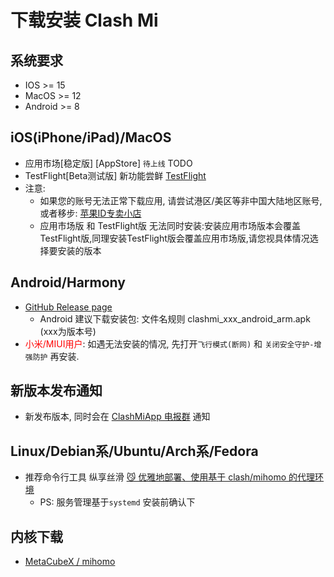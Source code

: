 # 下载安装 Clash Mi

## 系统要求
-  IOS >= 15
-  MacOS >= 12
-  Android >= 8

## iOS(iPhone/iPad)/MacOS
- 应用市场[稳定版] [AppStore] `待上线` TODO
- TestFlight[Beta测试版]  新功能尝鲜 [TestFlight](https://testflight.apple.com/join/bjHXktB3)
- 注意:
  - 如果您的账号无法正常下载应用, 请尝试港区/美区等非中国大陆地区账号,或者移步:  [苹果ID专卖小店](https://dot.karing.app/pi.html?r_c=xda)
  - 应用市场版 和 TestFlight版 无法同时安装:安装应用市场版本会覆盖TestFlight版,同理安装TestFlight版会覆盖应用市场版,请您视具体情况选择要安装的版本

## Android/Harmony
- [GitHub Release page](https://github.com/KaringX/clashmi/releases/latest)
  - Android 建议下载安装包: 文件名规则 clashmi_xxx_android_arm.apk (xxx为版本号)
- <font color="red">小米/MIUI用户</font>: 如遇无法安装的情况, 先打开`飞行模式(断网)` 和 `关闭安全守护-增强防护` 再安装.

## 新版本发布通知
- 新发布版本, 同时会在 [ClashMiApp 电报群](https://t.me/ClashMiApp) 通知


## Linux/Debian系/Ubuntu/Arch系/Fedora
- 推荐命令行工具 纵享丝滑 [😼 优雅地部署、使用基于 clash/mihomo 的代理环境](https://github.com/nelvko/clash-for-linux-install?tab=readme-ov-file)
  - PS: 服务管理基于`systemd` 安装前确认下

## 内核下载
- [MetaCubeX / mihomo](https://github.com/MetaCubeX/mihomo/releases/latest)

